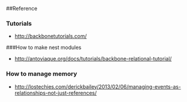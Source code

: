 ##Reference

### Tutorials
* <http://backbonetutorials.com/>


###How to make nest modules
* <http://antoviaque.org/docs/tutorials/backbone-relational-tutorial/>



### How to manage memory
* <http://lostechies.com/derickbailey/2013/02/06/managing-events-as-relationships-not-just-references/>